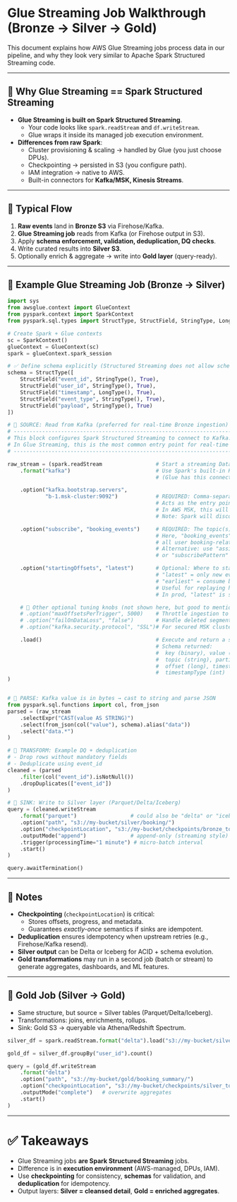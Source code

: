 # Glue Streaming Job Walkthrough (Bronze → Silver → Gold)

This document explains how AWS Glue Streaming jobs process data in our pipeline,
and why they look very similar to Apache Spark Structured Streaming code.

---

## 🔹 Why Glue Streaming == Spark Structured Streaming

- **Glue Streaming is built on Spark Structured Streaming**.  
  - Your code looks like `spark.readStream` and `df.writeStream`.  
  - Glue wraps it inside its managed job execution environment.  
- **Differences from raw Spark**:
  - Cluster provisioning & scaling → handled by Glue (you just choose DPUs).  
  - Checkpointing → persisted in S3 (you configure path).  
  - IAM integration → native to AWS.  
  - Built-in connectors for **Kafka/MSK, Kinesis Streams**.  

---

## 🔹 Typical Flow

1. **Raw events** land in **Bronze S3** via Firehose/Kafka.  
2. **Glue Streaming job** reads from Kafka (or Firehose output in S3).  
3. Apply **schema enforcement, validation, deduplication, DQ checks**.  
4. Write curated results into **Silver S3**.  
5. Optionally enrich & aggregate → write into **Gold layer** (query-ready).  

---

## 🔹 Example Glue Streaming Job (Bronze → Silver)

```python
import sys
from awsglue.context import GlueContext
from pyspark.context import SparkContext
from pyspark.sql.types import StructType, StructField, StringType, LongType

# Create Spark + Glue contexts
sc = SparkContext()
glueContext = GlueContext(sc)
spark = glueContext.spark_session

# ✅ Define schema explicitly (Structured Streaming does not allow schema inference)
schema = StructType([
    StructField("event_id", StringType(), True),
    StructField("user_id", StringType(), True),
    StructField("timestamp", LongType(), True),
    StructField("event_type", StringType(), True),
    StructField("payload", StringType(), True)
])

# 🔹 SOURCE: Read from Kafka (preferred for real-time Bronze ingestion)
# -----------------------------------------------------------------------------
# This block configures Spark Structured Streaming to connect to Kafka.
# In Glue Streaming, this is the most common entry point for real-time pipelines.
# -----------------------------------------------------------------------------

raw_stream = (spark.readStream                 # Start a streaming DataFrame reader
    .format("kafka")                           # Use Spark's built-in Kafka source
                                               # (Glue has this connector pre-installed)

    .option("kafka.bootstrap.servers", 
            "b-1.msk-cluster:9092")            # REQUIRED: Comma-separated list of Kafka brokers
                                               # Acts as the entry point into the Kafka cluster
                                               # In AWS MSK, this will be your broker endpoints
                                               # Note: Spark will discover the rest of the cluster from here

    .option("subscribe", "booking_events")     # REQUIRED: The topic(s) to consume from
                                               # Here, "booking_events" is where app/frontend logs
                                               # all user booking-related events
                                               # Alternative: use "assign" to bind specific partitions,
                                               # or "subscribePattern" with regex for multiple topics

    .option("startingOffsets", "latest")       # Optional: Where to start reading
                                               # "latest" = only new events from now onwards
                                               # "earliest" = consume backlog from partition 0 offset
                                               # Useful for replaying history (but can overload cluster)
                                               # In prod, "latest" is safer for real-time processing

    # 🔹 Other optional tuning knobs (not shown here, but good to mention):
    # .option("maxOffsetsPerTrigger", 5000)    # Throttle ingestion to X messages per micro-batch
    # .option("failOnDataLoss", "false")       # Handle deleted segments gracefully
    # .option("kafka.security.protocol", "SSL")# For secured MSK clusters

    .load()                                    # Execute and return a streaming DataFrame
                                               # Schema returned:
                                               #  key (binary), value (binary),
                                               #  topic (string), partition (int),
                                               #  offset (long), timestamp (ts),
                                               #  timestampType (int)
)


# 🔹 PARSE: Kafka value is in bytes → cast to string and parse JSON
from pyspark.sql.functions import col, from_json
parsed = (raw_stream
    .selectExpr("CAST(value AS STRING)")
    .select(from_json(col("value"), schema).alias("data"))
    .select("data.*")
)

# 🔹 TRANSFORM: Example DQ + deduplication
# - Drop rows without mandatory fields
# - Deduplicate using event_id
cleaned = (parsed
    .filter(col("event_id").isNotNull())
    .dropDuplicates(["event_id"])
)

# 🔹 SINK: Write to Silver layer (Parquet/Delta/Iceberg)
query = (cleaned.writeStream
    .format("parquet")                 # could also be "delta" or "iceberg"
    .option("path", "s3://my-bucket/silver/booking/")
    .option("checkpointLocation", "s3://my-bucket/checkpoints/bronze_to_silver/")
    .outputMode("append")              # append-only (streaming style)
    .trigger(processingTime="1 minute") # micro-batch interval
    .start()
)

query.awaitTermination()
```

---

## 🔹 Notes

- **Checkpointing** (`checkpointLocation`) is critical:  
  - Stores offsets, progress, and metadata.  
  - Guarantees *exactly-once* semantics if sinks are idempotent.  
- **Deduplication** ensures idempotency when upstream retries (e.g., Firehose/Kafka resend).  
- **Silver output** can be Delta or Iceberg for ACID + schema evolution.  
- **Gold transformations** may run in a second job (batch or stream) to generate aggregates, dashboards, and ML features.

---

## 🔹 Gold Job (Silver → Gold)

- Same structure, but source = Silver tables (Parquet/Delta/Iceberg).  
- Transformations: joins, enrichments, rollups.  
- Sink: Gold S3 → queryable via Athena/Redshift Spectrum.  

```python
silver_df = spark.readStream.format("delta").load("s3://my-bucket/silver/booking/")

gold_df = silver_df.groupBy("user_id").count()

query = (gold_df.writeStream
    .format("delta")
    .option("path", "s3://my-bucket/gold/booking_summary/")
    .option("checkpointLocation", "s3://my-bucket/checkpoints/silver_to_gold/")
    .outputMode("complete")   # overwrite aggregates
    .start()
)
```

---

# ✅ Takeaways
- Glue Streaming jobs **are Spark Structured Streaming** jobs.  
- Difference is in **execution environment** (AWS-managed, DPUs, IAM).  
- Use **checkpointing** for consistency, **schemas** for validation, and **deduplication** for idempotency.  
- Output layers: **Silver = cleansed detail**, **Gold = enriched aggregates**.  
